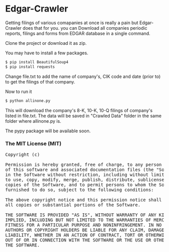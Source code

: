 Edgar-Crawler
=============

 Getting filings of various comapanies at once is really a pain but Edgar-Crawler does that for you.
 you can Download all companies  periodic reports, filings and forms from EDGAR database in a single command.
 
 Clone the project or download it as zip. 
 
 You may have to install a few packages.
 ```bash
 $ pip install BeautifulSoup4
 $ pip install requests
 ```
 Change file.txt to add the name of company's, CIK code and date (prior to) to get the filings of that company.
 
 Now to run it
   ```bash
 $ python allinone.py
   ```
 This will download the company's 8-K, 10-K, 10-Q filings of company's listed in file.txt. The data will be saved in "Crawled
 Data" folder in the same folder where allinone.py is.
 
 The pypy package will be available soon.
 
### The MIT License (MIT)
<pre>
Copyright (c) <year> <copyright holders>

Permission is hereby granted, free of charge, to any person obtaining a copy
of this software and associated documentation files (the "Software"), to deal
in the Software without restriction, including without limitation the rights
to use, copy, modify, merge, publish, distribute, sublicense, and/or sell
copies of the Software, and to permit persons to whom the Software is
furnished to do so, subject to the following conditions:

The above copyright notice and this permission notice shall be included in
all copies or substantial portions of the Software.

THE SOFTWARE IS PROVIDED "AS IS", WITHOUT WARRANTY OF ANY KIND, EXPRESS OR
IMPLIED, INCLUDING BUT NOT LIMITED TO THE WARRANTIES OF MERCHANTABILITY,
FITNESS FOR A PARTICULAR PURPOSE AND NONINFRINGEMENT. IN NO EVENT SHALL THE
AUTHORS OR COPYRIGHT HOLDERS BE LIABLE FOR ANY CLAIM, DAMAGES OR OTHER
LIABILITY, WHETHER IN AN ACTION OF CONTRACT, TORT OR OTHERWISE, ARISING FROM,
OUT OF OR IN CONNECTION WITH THE SOFTWARE OR THE USE OR OTHER DEALINGS IN
THE SOFTWARE.
</pre>
